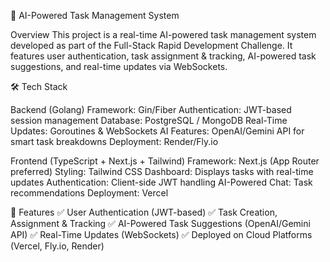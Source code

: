 🚀 AI-Powered Task Management System


Overview
This project is a real-time AI-powered task management system developed as part of the Full-Stack Rapid Development Challenge. It features user authentication, task assignment & tracking, AI-powered task suggestions, and real-time updates via WebSockets.

🛠 Tech Stack

Backend (Golang)
Framework: Gin/Fiber
Authentication: JWT-based session management
Database: PostgreSQL / MongoDB
Real-Time Updates: Goroutines & WebSockets
AI Features: OpenAI/Gemini API for smart task breakdowns
Deployment: Render/Fly.io

Frontend (TypeScript + Next.js + Tailwind)
Framework: Next.js (App Router preferred)
Styling: Tailwind CSS
Dashboard: Displays tasks with real-time updates
Authentication: Client-side JWT handling
AI-Powered Chat: Task recommendations
Deployment: Vercel

🚀 Features
✅ User Authentication (JWT-based)
✅ Task Creation, Assignment & Tracking
✅ AI-Powered Task Suggestions (OpenAI/Gemini API)
✅ Real-Time Updates (WebSockets)
✅ Deployed on Cloud Platforms (Vercel, Fly.io, Render)

